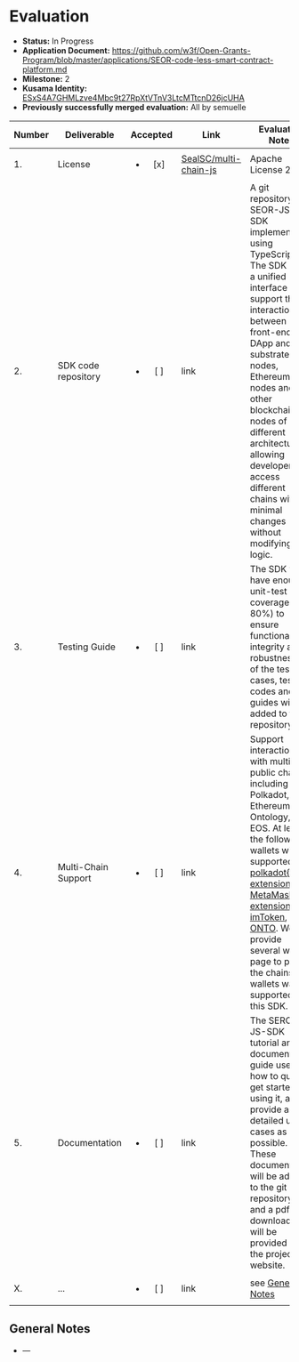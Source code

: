 # Evaluation

- **Status:** In Progress
- **Application Document:**  https://github.com/w3f/Open-Grants-Program/blob/master/applications/SEOR-code-less-smart-contract-platform.md
- **Milestone:** 2
- **Kusama Identity:** [ESxS4A7GHMLzve4Mbc9t27RpXtVTnV3LtcMTtcnD26jcUHA](https://polkascan.io/pre/kusama/account/ESxS4A7GHMLzve4Mbc9t27RpXtVTnV3LtcMTtcnD26jcUHA)
- **Previously successfully merged evaluation:** All by semuelle

| Number | Deliverable | Accepted | Link | Evaluation Notes |
| ------ | ----------- | :------: | ---- |----------------- |
| 1. | License | <ul><li>[x] </li></ul> | [SealSC/multi-chain-js](https://github.com/SealSC/multi-chain-js/blob/71badd353032de34dfb6c8722382952584d3bf91/LICENSE) | Apache License 2.0 |
| 2. | SDK code repository | <ul><li>[ ] </li></ul> | link | A git repository of SEOR-JS-SDK implemented using TypeScript. The SDK uses a unified interface to support the interaction between front-end DApp and substrate nodes, Ethereum nodes and other blockchain nodes of different architectures, allowing developers to access different chains with minimal changes without modifying the logic.  |
| 3. | Testing Guide | <ul><li>[ ] </li></ul> | link | The SDK with have enough unit-test coverage(min 80%) to ensure  functional integrity and robustness. All of the test cases, test codes and test guides will be added to the repository. |
| 4. | Multi-Chain Support | <ul><li>[ ] </li></ul> | link | Support interactions with multiple public chains, including Polkadot, Ethereum, Ontology, EOS. At least the following wallets will be supported: [polkadot{.js} extension](https://chrome.google.com/webstore/detail/polkadot%7Bjs%7D-extension/mopnmbcafieddcagagdcbnhejhlodfdd), [MetaMask extension](https://chrome.google.com/webstore/detail/metamask/nkbihfbeogaeaoehlefnkodbefgpgknn), [imToken](https://token.im/), [ONTO](https://www.onto.app/). We will provide several web page to proof the chains and wallets was supported by this SDK. |
| 5. | Documentation | <ul><li>[ ] </li></ul> | link | The SERO-JS-SDK tutorial and documentation guide users how to quickly get started using it, and provide as detailed use cases as possible. These documents will be added to the git repository, and a pdf file download link will be provided on the project website. |
| X. | ... | <ul><li>[ ] </li></ul> | link | see [General Notes](#general-notes) |


## General Notes

- —
